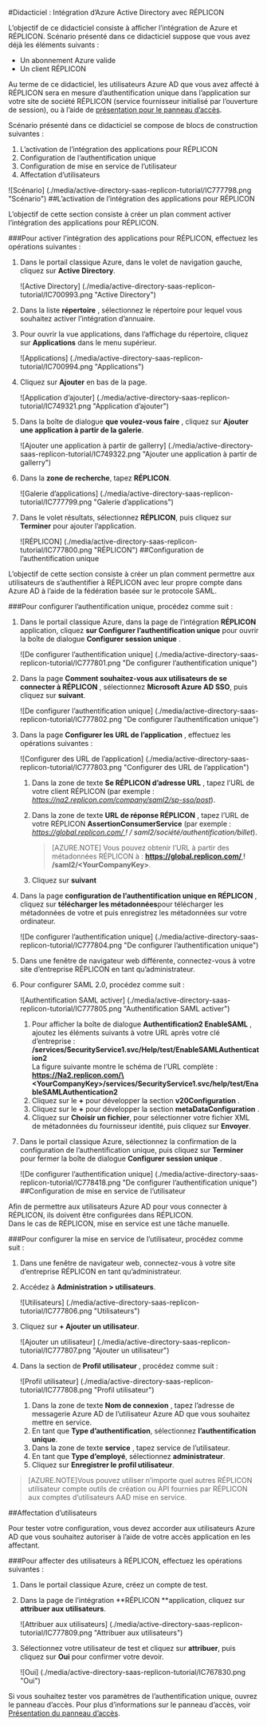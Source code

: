 <properties 
    pageTitle="Didacticiel : Intégration d’Azure Active Directory avec RÉPLICON | Microsoft Azure" 
    description="Découvrez comment utiliser RÉPLICON avec Azure Active Directory pour activer l’authentification unique, la mise en service automatisé et bien plus encore !" 
    services="active-directory" 
    authors="jeevansd"  
    documentationCenter="na" 
    manager="femila"/>
<tags 
    ms.service="active-directory" 
    ms.devlang="na" 
    ms.topic="article" 
    ms.tgt_pltfrm="na" 
    ms.workload="identity" 
    ms.date="09/26/2016" 
    ms.author="jeedes" />

#<a name="tutorial-azure-active-directory-integration-with-replicon"></a>Didacticiel : Intégration d’Azure Active Directory avec RÉPLICON
  
L’objectif de ce didacticiel consiste à afficher l’intégration de Azure et RÉPLICON. Scénario présenté dans ce didacticiel suppose que vous avez déjà les éléments suivants :

-   Un abonnement Azure valide
-   Un client RÉPLICON
  
Au terme de ce didacticiel, les utilisateurs Azure AD que vous avez affecté à RÉPLICON sera en mesure d’authentification unique dans l’application sur votre site de société RÉPLICON (service fournisseur initialisé par l’ouverture de session), ou à l’aide de [présentation pour le panneau d’accès](active-directory-saas-access-panel-introduction.md).
  
Scénario présenté dans ce didacticiel se compose de blocs de construction suivantes :

1.  L’activation de l’intégration des applications pour RÉPLICON
2.  Configuration de l’authentification unique
3.  Configuration de mise en service de l’utilisateur
4.  Affectation d’utilisateurs

![Scénario] (./media/active-directory-saas-replicon-tutorial/IC777798.png "Scénario")
##<a name="enabling-the-application-integration-for-replicon"></a>L’activation de l’intégration des applications pour RÉPLICON
  
L’objectif de cette section consiste à créer un plan comment activer l’intégration des applications pour RÉPLICON.

###<a name="to-enable-the-application-integration-for-replicon-perform-the-following-steps"></a>Pour activer l’intégration des applications pour RÉPLICON, effectuez les opérations suivantes :

1.  Dans le portail classique Azure, dans le volet de navigation gauche, cliquez sur **Active Directory**.

    ![Active Directory] (./media/active-directory-saas-replicon-tutorial/IC700993.png "Active Directory")

2.  Dans la liste **répertoire** , sélectionnez le répertoire pour lequel vous souhaitez activer l’intégration d’annuaire.

3.  Pour ouvrir la vue applications, dans l’affichage du répertoire, cliquez sur **Applications** dans le menu supérieur.

    ![Applications] (./media/active-directory-saas-replicon-tutorial/IC700994.png "Applications")

4.  Cliquez sur **Ajouter** en bas de la page.

    ![Application d’ajouter] (./media/active-directory-saas-replicon-tutorial/IC749321.png "Application d’ajouter")

5.  Dans la boîte de dialogue **que voulez-vous faire** , cliquez sur **Ajouter une application à partir de la galerie**.

    ![Ajouter une application à partir de gallerry] (./media/active-directory-saas-replicon-tutorial/IC749322.png "Ajouter une application à partir de gallerry")

6.  Dans la **zone de recherche**, tapez **RÉPLICON**.

    ![Galerie d’applications] (./media/active-directory-saas-replicon-tutorial/IC777799.png "Galerie d’applications")

7.  Dans le volet résultats, sélectionnez **RÉPLICON**, puis cliquez sur **Terminer** pour ajouter l’application.

    ![RÉPLICON] (./media/active-directory-saas-replicon-tutorial/IC777800.png "RÉPLICON")
##<a name="configuring-single-sign-on"></a>Configuration de l’authentification unique
  
L’objectif de cette section consiste à créer un plan comment permettre aux utilisateurs de s’authentifier à RÉPLICON avec leur propre compte dans Azure AD à l’aide de la fédération basée sur le protocole SAML.

###<a name="to-configure-single-sign-on-perform-the-following-steps"></a>Pour configurer l’authentification unique, procédez comme suit :

1.  Dans le portail classique Azure, dans la page de l’intégration **RÉPLICON** application, cliquez **sur Configurer l’authentification unique** pour ouvrir la boîte de dialogue **Configurer session unique** .

    ![De configurer l’authentification unique] (./media/active-directory-saas-replicon-tutorial/IC777801.png "De configurer l’authentification unique")

2.  Dans la page **Comment souhaitez-vous aux utilisateurs de se connecter à RÉPLICON** , sélectionnez **Microsoft Azure AD SSO**, puis cliquez sur **suivant**.

    ![De configurer l’authentification unique] (./media/active-directory-saas-replicon-tutorial/IC777802.png "De configurer l’authentification unique")

3.  Dans la page **Configurer les URL de l’application** , effectuez les opérations suivantes :

    ![Configurer des URL de l’application] (./media/active-directory-saas-replicon-tutorial/IC777803.png "Configurer des URL de l’application")

    1.  Dans la zone de texte **Se RÉPLICON d’adresse URL** , tapez l’URL de votre client RÉPLICON (par exemple : *https://na2.replicon.com/company/saml2/sp-sso/post*).
    2.  Dans la zone de texte **URL de réponse RÉPLICON** , tapez l’URL de votre RÉPLICON **AssertionConsumerService** (par exemple : *https://global.replicon.com/ ! / saml2/société/authentification/billet*).  

        >[AZURE.NOTE] Vous pouvez obtenir l’URL à partir des métadonnées RÉPLICON à :         **https://global.replicon.com/ ! /saml2/\<YourCompanyKey\>**.

    3.  Cliquez sur **suivant**

4.  Dans la page **configuration de l’authentification unique en RÉPLICON** , cliquez sur **télécharger les métadonnées**pour télécharger les métadonnées de votre et puis enregistrez les métadonnées sur votre ordinateur.

    ![De configurer l’authentification unique] (./media/active-directory-saas-replicon-tutorial/IC777804.png "De configurer l’authentification unique")

5.  Dans une fenêtre de navigateur web différente, connectez-vous à votre site d’entreprise RÉPLICON en tant qu’administrateur.

6.  Pour configurer SAML 2.0, procédez comme suit :

    ![Authentification SAML activer] (./media/active-directory-saas-replicon-tutorial/IC777805.png "Authentification SAML activer")

    1.  Pour afficher la boîte de dialogue **Authentification2 EnableSAML** , ajoutez les éléments suivants à votre URL après votre clé d’entreprise :  
        **/services/SecurityService1.svc/Help/test/EnableSAMLAuthentication2**  
        La figure suivante montre le schéma de l’URL complète :  
        **https://Na2.replicon.com/\<YourCompanyKey\>/services/SecurityService1.svc/help/test/EnableSAMLAuthentication2**
    2.  Cliquez sur le **+** pour développer la section **v20Configuration** .
    3.  Cliquez sur le **+** pour développer la section **metaDataConfiguration** .
    4.  Cliquez sur **Choisir un fichier**, pour sélectionner votre fichier XML de métadonnées du fournisseur identité, puis cliquez sur **Envoyer**.

7.  Dans le portail classique Azure, sélectionnez la confirmation de la configuration de l’authentification unique, puis cliquez sur **Terminer** pour fermer la boîte de dialogue **Configurer session unique** .

    ![De configurer l’authentification unique] (./media/active-directory-saas-replicon-tutorial/IC778418.png "De configurer l’authentification unique")
##<a name="configuring-user-provisioning"></a>Configuration de mise en service de l’utilisateur
  
Afin de permettre aux utilisateurs Azure AD pour vous connecter à RÉPLICON, ils doivent être configurées dans RÉPLICON.  
Dans le cas de RÉPLICON, mise en service est une tâche manuelle.

###<a name="to-configure-user-provisioning-perform-the-following-steps"></a>Pour configurer la mise en service de l’utilisateur, procédez comme suit :

1.  Dans une fenêtre de navigateur web, connectez-vous à votre site d’entreprise RÉPLICON en tant qu’administrateur.

2.  Accédez à **Administration \> utilisateurs**.

    ![Utilisateurs] (./media/active-directory-saas-replicon-tutorial/IC777806.png "Utilisateurs")

3.  Cliquez sur **+ Ajouter un utilisateur**.

    ![Ajouter un utilisateur] (./media/active-directory-saas-replicon-tutorial/IC777807.png "Ajouter un utilisateur")

4.  Dans la section de **Profil utilisateur** , procédez comme suit :

    ![Profil utilisateur] (./media/active-directory-saas-replicon-tutorial/IC777808.png "Profil utilisateur")

    1.  Dans la zone de texte **Nom de connexion** , tapez l’adresse de messagerie Azure AD de l’utilisateur Azure AD que vous souhaitez mettre en service.
    2.  En tant que **Type d’authentification**, sélectionnez **l’authentification unique**.
    3.  Dans la zone de texte **service** , tapez service de l’utilisateur.
    4.  En tant que **Type d’employé**, sélectionnez **administrateur**.
    5.  Cliquez sur **Enregistrer le profil utilisateur**.

>[AZURE.NOTE]Vous pouvez utiliser n’importe quel autres RÉPLICON utilisateur compte outils de création ou API fournies par RÉPLICON aux comptes d’utilisateurs AAD mise en service.

##<a name="assigning-users"></a>Affectation d’utilisateurs
  
Pour tester votre configuration, vous devez accorder aux utilisateurs Azure AD que vous souhaitez autoriser à l’aide de votre accès application en les affectant.

###<a name="to-assign-users-to-replicon-perform-the-following-steps"></a>Pour affecter des utilisateurs à RÉPLICON, effectuez les opérations suivantes :

1.  Dans le portail classique Azure, créez un compte de test.

2.  Dans la page de l’intégration **RÉPLICON **application, cliquez sur **attribuer aux utilisateurs**.

    ![Attribuer aux utilisateurs] (./media/active-directory-saas-replicon-tutorial/IC777809.png "Attribuer aux utilisateurs")

3.  Sélectionnez votre utilisateur de test et cliquez sur **attribuer**, puis cliquez sur **Oui** pour confirmer votre devoir.

    ![Oui] (./media/active-directory-saas-replicon-tutorial/IC767830.png "Oui")
  
Si vous souhaitez tester vos paramètres de l’authentification unique, ouvrez le panneau d’accès. Pour plus d’informations sur le panneau d’accès, voir [Présentation du panneau d’accès](active-directory-saas-access-panel-introduction.md).